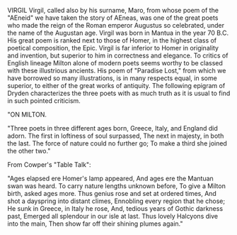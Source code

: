VIRGIL
  Virgil, called also by his surname, Maro, from whose poem of the
  "AEneid" we have taken the story of AEneas, was one of the great poets
  who made the reign of the Roman emperor Augustus so celebrated,
  under the name of the Augustan age. Virgil was born in Mantua in the
  year 70 B.C. His great poem is ranked next to those of Homer, in the
  highest class of poetical composition, the Epic. Virgil is far
  inferior to Homer in originality and invention, but superior to him in
  correctness and elegance. To critics of English lineage Milton alone
  of modern poets seems worthy to be classed with these illustrious
  ancients. His poem of "Paradise Lost," from which we have borrowed
  so many illustrations, is in many respects equal, in some superior, to
  either of the great works of antiquity. The following epigram of
  Dryden characterizes the three poets with as much truth as it is usual
  to find in such pointed criticism.

  "ON MILTON.

  "Three poets in three different ages born,
  Greece, Italy, and England did adorn.
  The first in loftiness of soul surpassed,
  The next in majesty, in both the last.
  The force of nature could no further go;
  To make a third she joined the other two."

  From Cowper's "Table Talk":

  "Ages elapsed ere Homer's lamp appeared,
  And ages ere the Mantuan swan was heard.
  To carry nature lengths unknown before,
  To give a Milton birth, asked ages more.
  Thus genius rose and set at ordered times,
  And shot a dayspring into distant climes,
  Ennobling every region that he chose;
  He sunk in Greece, in Italy he rose,
  And, tedious years of Gothic darkness past,
  Emerged all splendour in our isle at last.
  Thus lovely Halcyons dive into the main,
  Then show far off their shining plumes again."